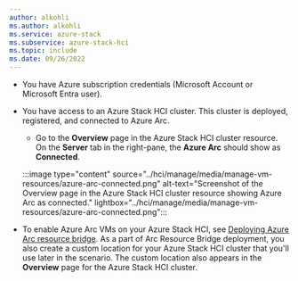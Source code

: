 ```yaml
---
author: alkohli
ms.author: alkohli
ms.service: azure-stack
ms.subservice: azure-stack-hci
ms.topic: include
ms.date: 09/26/2022
---
```



- You have Azure subscription credentials (Microsoft Account or Microsoft Entra user).

- You have access to an Azure Stack HCI cluster. This cluster is deployed, registered, and connected to Azure Arc.

   - Go to the **Overview** page in the Azure Stack HCI cluster resource. On the **Server** tab in the right-pane, the **Azure Arc** should show as **Connected**.
    
    :::image type="content" source="../hci/manage/media/manage-vm-resources/azure-arc-connected.png" alt-text="Screenshot of the Overview page in the Azure Stack HCI cluster resource showing Azure Arc as connected." lightbox="../hci/manage/media/manage-vm-resources/azure-arc-connected.png":::

- To enable Azure Arc VMs on your Azure Stack HCI, see [Deploying Azure Arc resource bridge](/azure-stack/hci/manage/azure-arc-vm-management-overview#azure-arc-resource-bridge-deployment-overview). As a part of Arc Resource Bridge deployment, you also create a custom location for your Azure Stack HCI cluster that you'll use later in the scenario. The custom location also appears in the **Overview** page for the Azure Stack HCI cluster.
